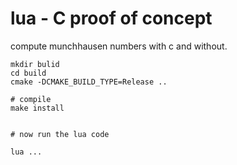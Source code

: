 # lua - C proof of concept

compute munchhausen numbers with c and without.


```
mkdir bulid
cd build
cmake -DCMAKE_BUILD_TYPE=Release ..

# compile
make install


# now run the lua code

lua ...
```
